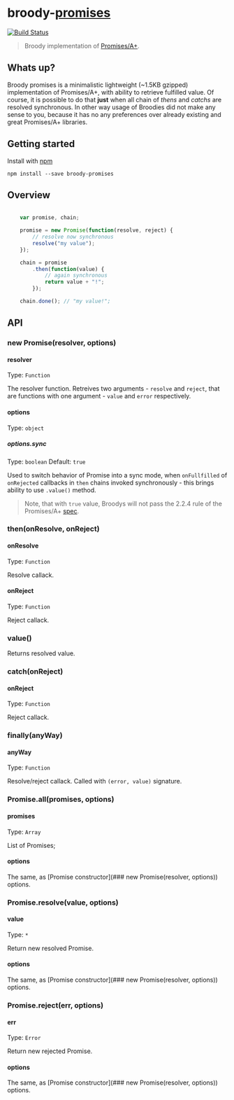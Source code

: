 # broody-[promises](http://promises-aplus.github.io/promises-spec/)

[![Build Status](https://travis-ci.org/gobwas/broody-promises.svg?branch=master)](https://travis-ci.org/gobwas/broody-promises)

> Broody implementation of [Promises/A+](http://promises-aplus.github.io/promises-spec/).

## Whats up?

Broody promises is a minimalistic lightweight (~1.5KB gzipped) implementation of Promises/A+, with ability to retrieve fulfilled value.
Of course, it is possible to do that **just** when all chain of *thens* and *catchs* are resolved synchronous.
In other way usage of Broodies did not make any sense to you, because it has no any preferences over already existing and great Promises/A+ libraries.

## Getting started

Install with [npm](https://npmjs.org/package/broody-promises)

```
npm install --save broody-promises
```

## Overview

```js
	
	var promise, chain;

	promise = new Promise(function(resolve, reject) {
		// resolve now synchronous
		resolve("my value");
	});

	chain = promise
		.then(function(value) {
			// again synchronous
			return value + "!";
		});

	chain.done(); // "my value!";

```

## API

### new Promise(resolver, options)

#### resolver

Type: `Function`

The resolver function. Retreives two arguments - `resolve` and `reject`, that are functions with one argument - `value` and `error` respectively.

#### options

Type: `object`

##### options.sync

Type: `boolean`
Default: `true`

Used to switch behavior of Promise into a sync mode, when `onFullfilled` of `onRejected` callbacks in `then` chains invoked synchronously - this brings ability to use `.value()` method.

> Note, that with `true` value, Broodys will not pass the 2.2.4 rule of the Promises/A+ [spec](https://promisesaplus.com).

### then(onResolve, onReject)

#### onResolve

Type: `Function`

Resolve callack.

#### onReject

Type: `Function`

Reject callack.

### value()

Returns resolved value.

### catch(onReject)

#### onReject

Type: `Function`

Reject callack.

### finally(anyWay)

#### anyWay

Type: `Function`

Resolve/reject callack. Called with `(error, value)` signature.

### Promise.all(promises, options)

#### promises

Type: `Array`

List of Promises;

#### options

The same, as [Promise constructor](### new Promise(resolver, options)) options.

### Promise.resolve(value, options)

#### value

Type: `*`

Return new resolved Promise.

#### options

The same, as [Promise constructor](### new Promise(resolver, options)) options.

### Promise.reject(err, options)

#### err

Type: `Error`

Return new rejected Promise.

#### options

The same, as [Promise constructor](### new Promise(resolver, options)) options.

